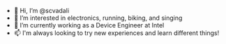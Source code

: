 - 👋 Hi, I’m @scvadali
- 👀 I’m interested in electronics, running, biking, and singing
- 🌱 I’m currently working as a Device Engineer at Intel
- 📫 I'm always looking to try new experiences and learn different things!

<!---
scvadali/scvadali is a ✨ special ✨ repository because its `README.md` (this file) appears on your GitHub profile.
You can click the Preview link to take a look at your changes.
--->
